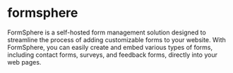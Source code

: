 # formsphere
FormSphere is a self-hosted form management solution designed to streamline the process of adding customizable forms to your website. With FormSphere, you can easily create and embed various types of forms, including contact forms, surveys, and feedback forms, directly into your web pages.
